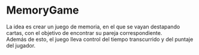 # MemoryGame
La idea es crear un juego de memoria, en el que se vayan destapando cartas, con el objetivo de encontrar su pareja correspondiente. Además de esto, el juego lleva control del tiempo transcurrido y del puntaje del jugador.
